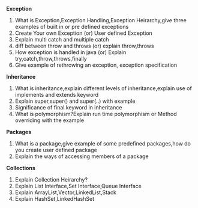 **Exception**
1. What is Exception,Exception Handling,Exception Heirarchy,give three examples of built in
   or pre defined exceptions
1. Create Your own Exception (or) User defined Exception
1. Explain multi catch and multiple catch
1. diff between throw and throws (or) explain throw,throws
1. How exception is handled in java (or) Explain try,catch,throw,throws,finally
1. Give example of rethrowing an exception, exception specification

**Inheritance**
1. What is inheritance,explain different levels of inheritance,explain use of implements
and extends keyword
1. Explain super,super() and super(..) with example
1. Significance of final keyword in inheritance
1. What is polymorphism?Explain run time polymorphism or Method overriding with the example

**Packages**
1. What is a package,give example of some predefined packages,how do you create
user defined package
1. Explain the ways of accessing members of a package

**Collections**
1. Explain Collection Heirarchy?
1. Explain List Interface,Set Interface,Queue Interface
1. Explain ArrayList,Vector,LinkedList,Stack
1. Explain HashSet,LinkedHashSet

